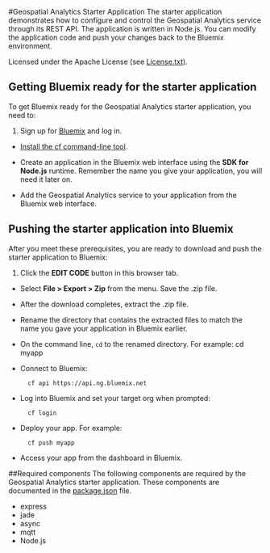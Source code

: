 #Geospatial Analytics Starter Application
The starter application demonstrates how to configure and control the Geospatial Analytics service through its REST API. The application is written in Node.js. You can modify the application code and push your changes back to the Bluemix environment.

Licensed under the Apache License (see [License.txt](https://hub.jazz.net/project/streamscloud/geo-starter/overview#https://hub.jazz.net/gerrit/plugins/gerritfs/contents/streamscloud%252Fgeo-starter/refs%252Fheads%252Fmaster/License.txt)).

## Getting Bluemix ready for the starter application

To get Bluemix ready for the Geospatial Analytics starter application, you need to:
1. Sign up for [Bluemix](https://ace.ng.bluemix.net/) and log in.

- [Install the cf command-line tool](https://www.ng.bluemix.net/docs/#starters/BuildingWeb.html#install_cf).

- Create an application in the Bluemix web interface using the **SDK for Node.js** runtime. Remember the name you give your application, you will need it later on. 

- Add the Geospatial Analytics service to your application from the Bluemix web interface.


## Pushing the starter application into Bluemix

After you meet these prerequisites, you are ready to download and push the starter application to Bluemix:

1. Click the **EDIT CODE** button in this browser tab.

- Select **File > Export > Zip** from the menu. Save the .zip file.

- After the download completes, extract the .zip file.

- Rename the directory that contains the extracted files to match the name you gave your application in Bluemix earlier.
		
- On the command line, `cd` to the renamed directory. For example:
		cd myapp
		
- Connect to Bluemix:

		cf api https://api.ng.bluemix.net

- Log into Bluemix and set your target org when prompted:

		cf login

- Deploy your app. For example:

		cf push myapp

- Access your app from the dashboard in Bluemix.



##Required components
The following components are required by the Geospatial Analytics starter application. These components are documented in the [package.json](https://hub.jazz.net/project/streamscloud/geo-starter/overview#https://hub.jazz.net/gerrit/plugins/gerritfs/contents/streamscloud%252Fgeo-starter/refs%252Fheads%252Fmaster/package.json) file. 
- express
- jade
- async
- mqtt
- Node.js
